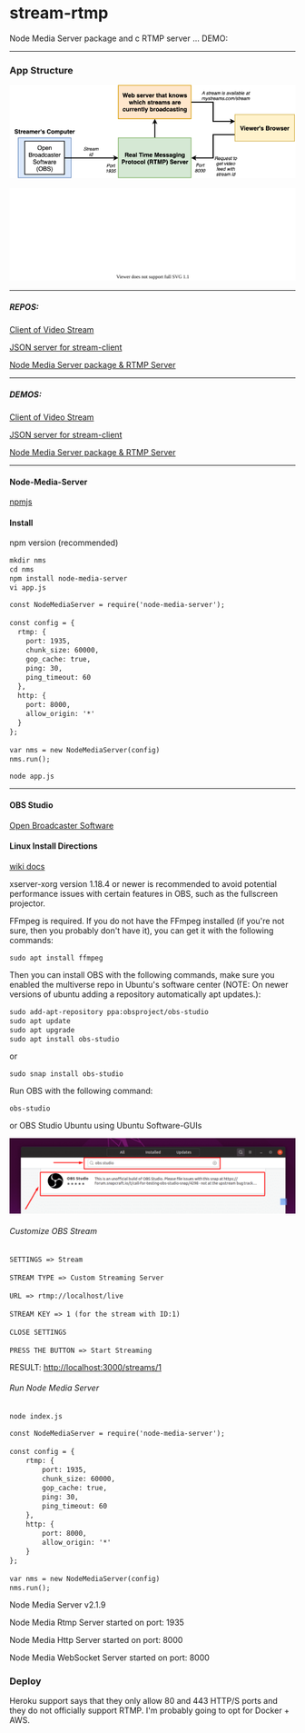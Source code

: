 # stream-rtmp
Node Media Server package and c RTMP server ... DEMO:



--------------------------
### App Structure

![image](./docs/react-18.png)


![image](./docs/react-18.svg)


--------------------------
##### REPOS:

[Client of Video Stream](https://github.com/tom2kota/stream-client)

[JSON server for stream-client](https://github.com/tom2kota/stream-server)

[Node Media Server package & RTMP Server](https://github.com/tom2kota/stream-rtmp)

--------------------------

##### DEMOS:

[Client of Video Stream](https://tom2kota.github.io/stream-client/)

[JSON server for stream-client](https://stream-json-server.herokuapp.com/)

[Node Media Server package & RTMP Server]()

--------------------------


#### Node-Media-Server

[npmjs](https://www.npmjs.com/package/node-media-server)

#### Install

npm version (recommended)

``` 
mkdir nms
cd nms
npm install node-media-server
vi app.js
```


``` 
const NodeMediaServer = require('node-media-server');
 
const config = {
  rtmp: {
    port: 1935,
    chunk_size: 60000,
    gop_cache: true,
    ping: 30,
    ping_timeout: 60
  },
  http: {
    port: 8000,
    allow_origin: '*'
  }
};
 
var nms = new NodeMediaServer(config)
nms.run();

```

``` 
node app.js
```

----------------


#### OBS Studio

[Open Broadcaster Software](https://obsproject.com/)

#### Linux Install Directions

[wiki docs](https://obsproject.com/wiki/)


   xserver-xorg version 1.18.4 or newer is recommended to avoid potential performance issues with certain features in OBS, such as the fullscreen projector.

   FFmpeg is required. If you do not have the FFmpeg installed (if you're not sure, then you probably don't have it), you can get it with the following commands:


```
sudo apt install ffmpeg
```

   Then you can install OBS with the following commands, make sure you enabled the multiverse repo in Ubuntu's software center (NOTE: On newer versions of ubuntu adding a repository automatically apt updates.):

``` 
sudo add-apt-repository ppa:obsproject/obs-studio
sudo apt update
sudo apt upgrade
sudo apt install obs-studio
```

   or
   
``` 
sudo snap install obs-studio
```
   
   Run OBS with the following command:

``` 
obs-studio
```

   or OBS Studio Ubuntu using Ubuntu Software-GUIs
   
![image](./docs/obs-select.png)


###### Customize OBS Stream

```
SETTINGS => Stream

STREAM TYPE => Custom Streaming Server

URL => rtmp://localhost/live

STREAM KEY => 1 (for the stream with ID:1)

CLOSE SETTINGS

PRESS THE BUTTON => Start Streaming

```

RESULT: [http://localhost:3000/streams/1](http://localhost:3000/streams/1)


###### Run Node Media Server

```
node index.js
```

```
const NodeMediaServer = require('node-media-server');

const config = {
    rtmp: {
        port: 1935,
        chunk_size: 60000,
        gop_cache: true,
        ping: 30,
        ping_timeout: 60
    },
    http: {
        port: 8000,
        allow_origin: '*'
    }
};

var nms = new NodeMediaServer(config)
nms.run();
```

Node Media Server v2.1.9

Node Media Rtmp Server started on port: 1935

Node Media Http Server started on port: 8000

Node Media WebSocket Server started on port: 8000


### Deploy

Heroku support says that they only allow 80 and 443 HTTP/S ports and they do not officially support RTMP. 
I'm probably going to opt for Docker + AWS. 

